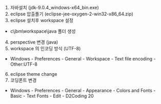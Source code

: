 1. 자바설치 (jdk-9.0.4_windows-x64_bin.exe)
2. eclipse 압출풀기 (eclipse-jee-oxygen-2-win32-x86_64.zip)
3. eclipse 설치후 workspace 설정 
- c\jbm\workspace\java 폴더 생성
4. perspective 변경 (java)
5. workspace 의 인코딩 방식 (UTF-8)
- Windows - Preferences - General - Workspace - Text file encoding - Other:UTF-8
6. eclipse theme change
7. 코딩폰트 변경
- Windows - Preferences - General - Appearance - Colors and Fonts - Basic - Text Fonts - Edit - D2Coding 20
